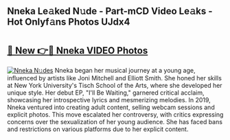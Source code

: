 ## Nneka Le𝚊ked N𝚞de - Part-mCD Video Le𝚊ks - Hot Onlyf𝚊ns Photos UJdx4

# <h2><a href="http://ab32512.deff.icu/?id=Nneka">🔗 New 👉🔴 Nneka VIDEO Photos</a></h2>

[![Nneka N𝚞des](https://i.imgur.com/rIISA9y.gif)](http://ab32512.deff.icu/?id=Nneka)
Nneka began her musical journey at a young age, influenced by artists like Joni Mitchell and Elliott Smith. She honed her skills at New York University's Tisch School of the Arts, where she developed her unique style. Her debut EP, "I'll Be Waiting," garnered critical acclaim, showcasing her introspective lyrics and mesmerizing melodies. In 2019, Nneka ventured into creating adult content, selling webcam sessions and explicit photos. This move escalated her controversy, with critics expressing concerns over the sexualization of her young audience. She has faced bans and restrictions on various platforms due to her explicit content.
